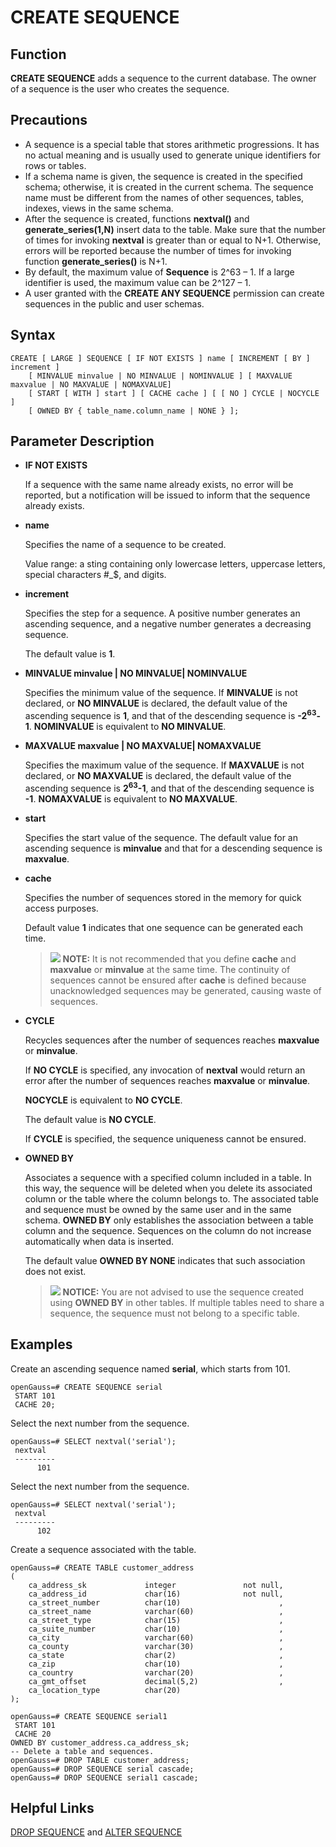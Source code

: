 # CREATE SEQUENCE<a name="EN-US_TOPIC_0289899862"></a>

## Function<a name="en-us_topic_0283137208_en-us_topic_0237122114_en-us_topic_0059778825_section11152141914129"></a>

**CREATE SEQUENCE**  adds a sequence to the current database. The owner of a sequence is the user who creates the sequence.

## Precautions<a name="en-us_topic_0283137208_en-us_topic_0237122114_en-us_topic_0059778825_section192715972011"></a>

-   A sequence is a special table that stores arithmetic progressions. It has no actual meaning and is usually used to generate unique identifiers for rows or tables.
-   If a schema name is given, the sequence is created in the specified schema; otherwise, it is created in the current schema. The sequence name must be different from the names of other sequences, tables, indexes, views in the same schema.
-   After the sequence is created, functions  **nextval\(\)**  and  **generate\_series\(1,N\)**  insert data to the table. Make sure that the number of times for invoking  **nextval**  is greater than or equal to N+1. Otherwise, errors will be reported because the number of times for invoking function  **generate\_series\(\)**  is N+1.
-   By default, the maximum value of  **Sequence**  is 2^63 – 1. If a large identifier is used, the maximum value can be 2^127 – 1.
-   A user granted with the  **CREATE ANY SEQUENCE**  permission can create sequences in the public and user schemas.

## Syntax<a name="en-us_topic_0283137208_en-us_topic_0237122114_en-us_topic_0059778825_section1963019544155"></a>

```
CREATE [ LARGE ] SEQUENCE [ IF NOT EXISTS ] name [ INCREMENT [ BY ] increment ]
    [ MINVALUE minvalue | NO MINVALUE | NOMINVALUE ] [ MAXVALUE maxvalue | NO MAXVALUE | NOMAXVALUE] 
    [ START [ WITH ] start ] [ CACHE cache ] [ [ NO ] CYCLE | NOCYCLE ] 
    [ OWNED BY { table_name.column_name | NONE } ];
```

## Parameter Description<a name="en-us_topic_0283137208_en-us_topic_0237122114_en-us_topic_0059778825_section969884316205"></a>

-   **IF NOT EXISTS**

    If a sequence with the same name already exists, no error will be reported, but a notification will be issued to inform that the sequence already exists.

-   **name**

    Specifies the name of a sequence to be created.

    Value range: a sting containing only lowercase letters, uppercase letters, special characters \#\_$, and digits.

-   **increment**

    Specifies the step for a sequence. A positive number generates an ascending sequence, and a negative number generates a decreasing sequence.

    The default value is  **1**.

-   **MINVALUE minvalue | NO MINVALUE| NOMINVALUE**

    Specifies the minimum value of the sequence. If  **MINVALUE**  is not declared, or  **NO MINVALUE**  is declared, the default value of the ascending sequence is  **1**, and that of the descending sequence is  **-2<sup>63</sup>-1**.  **NOMINVALUE**  is equivalent to  **NO MINVALUE**.

-   **MAXVALUE maxvalue | NO MAXVALUE| NOMAXVALUE**

    Specifies the maximum value of the sequence. If  **MAXVALUE**  is not declared, or  **NO MAXVALUE**  is declared, the default value of the ascending sequence is  **2<sup>63</sup>-1**, and that of the descending sequence is  **-1**.  **NOMAXVALUE**  is equivalent to  **NO MAXVALUE**.

-   **start**

    Specifies the start value of the sequence. The default value for an ascending sequence is  **minvalue**  and that for a descending sequence is  **maxvalue**.

-   **cache**

    Specifies the number of sequences stored in the memory for quick access purposes.

    Default value  **1**  indicates that one sequence can be generated each time.

    >![](public_sys-resources/icon-note.gif) **NOTE:** 
    >It is not recommended that you define  **cache**  and  **maxvalue**  or  **minvalue**  at the same time. The continuity of sequences cannot be ensured after  **cache**  is defined because unacknowledged sequences may be generated, causing waste of sequences.

-   **CYCLE**

    Recycles sequences after the number of sequences reaches  **maxvalue**  or  **minvalue**.

    If  **NO CYCLE**  is specified, any invocation of  **nextval**  would return an error after the number of sequences reaches  **maxvalue**  or  **minvalue**.

    **NOCYCLE**  is equivalent to  **NO CYCLE**.

    The default value is  **NO CYCLE**.

    If  **CYCLE**  is specified, the sequence uniqueness cannot be ensured.

-   **OWNED BY**

    Associates a sequence with a specified column included in a table. In this way, the sequence will be deleted when you delete its associated column or the table where the column belongs to. The associated table and sequence must be owned by the same user and in the same schema.  **OWNED BY**  only establishes the association between a table column and the sequence. Sequences on the column do not increase automatically when data is inserted. 

    The default value  **OWNED BY NONE**  indicates that such association does not exist.

    >![](public_sys-resources/icon-notice.gif) **NOTICE:** 
    >You are not advised to use the sequence created using  **OWNED BY**  in other tables. If multiple tables need to share a sequence, the sequence must not belong to a specific table.


## Examples<a name="en-us_topic_0283137208_en-us_topic_0237122114_en-us_topic_0059778825_section17779175211714"></a>

Create an ascending sequence named  **serial**, which starts from 101.

```
openGauss=# CREATE SEQUENCE serial
 START 101
 CACHE 20;
```

Select the next number from the sequence.

```
openGauss=# SELECT nextval('serial');
 nextval 
 ---------
      101
```

Select the next number from the sequence.

```
openGauss=# SELECT nextval('serial');
 nextval 
 ---------
      102
```

Create a sequence associated with the table.

```
openGauss=# CREATE TABLE customer_address
(
    ca_address_sk             integer               not null,
    ca_address_id             char(16)              not null,
    ca_street_number          char(10)                      ,
    ca_street_name            varchar(60)                   ,
    ca_street_type            char(15)                      ,
    ca_suite_number           char(10)                      ,
    ca_city                   varchar(60)                   ,
    ca_county                 varchar(30)                   ,
    ca_state                  char(2)                       ,
    ca_zip                    char(10)                      ,
    ca_country                varchar(20)                   ,
    ca_gmt_offset             decimal(5,2)                  ,
    ca_location_type          char(20)                     
);

openGauss=# CREATE SEQUENCE serial1
 START 101
 CACHE 20
OWNED BY customer_address.ca_address_sk;
-- Delete a table and sequences.
openGauss=# DROP TABLE customer_address;
openGauss=# DROP SEQUENCE serial cascade;
openGauss=# DROP SEQUENCE serial1 cascade;
```

## Helpful Links<a name="en-us_topic_0283137208_en-us_topic_0237122114_en-us_topic_0059778825_section184942174514"></a>

[DROP SEQUENCE](drop-sequence.md)  and  [ALTER SEQUENCE](alter-sequence.md)

